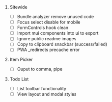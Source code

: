 1. Sitewide

    - [ ] Bundle analyzer remove unused code
    - [ ] Focus select disable for mobile
    - [ ] FormControls hook clean
    - [ ] Import mui components into ui to export
    - [ ] Ignore public readme images
    - [ ] Copy to clipboard snackbar (success/failed)
    - [ ] PWA \_redirects precache error

2. Item Picker

    - [ ] Ouput to comma, pipe

3. Todo List
    - [ ] List toolbar functionality
    - [ ] View layout and modal styles
